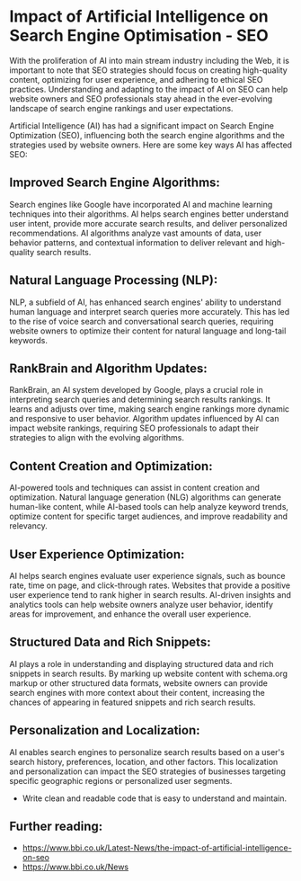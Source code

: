 # Impact of Artificial Intelligence on Search Engine Optimisation - SEO

With the proliferation of AI into main stream industry including the Web, it is important to note that SEO strategies should focus on creating high-quality content, optimizing for user experience, and adhering to ethical SEO practices. Understanding and adapting to the impact of AI on SEO can help website owners and SEO professionals stay ahead in the ever-evolving landscape of search engine rankings and user expectations.

Artificial Intelligence (AI) has had a significant impact on Search Engine Optimization (SEO), influencing both the search engine algorithms and the strategies used by website owners. Here are some key ways AI has affected SEO:

## Improved Search Engine Algorithms: 
Search engines like Google have incorporated AI and machine learning techniques into their algorithms. AI helps search engines better understand user intent, provide more accurate search results, and deliver personalized recommendations. AI algorithms analyze vast amounts of data, user behavior patterns, and contextual information to deliver relevant and high-quality search results.

## Natural Language Processing (NLP): 
NLP, a subfield of AI, has enhanced search engines' ability to understand human language and interpret search queries more accurately. This has led to the rise of voice search and conversational search queries, requiring website owners to optimize their content for natural language and long-tail keywords.

## RankBrain and Algorithm Updates: 
RankBrain, an AI system developed by Google, plays a crucial role in interpreting search queries and determining search results rankings. It learns and adjusts over time, making search engine rankings more dynamic and responsive to user behavior. Algorithm updates influenced by AI can impact website rankings, requiring SEO professionals to adapt their strategies to align with the evolving algorithms.

## Content Creation and Optimization: 
AI-powered tools and techniques can assist in content creation and optimization. Natural language generation (NLG) algorithms can generate human-like content, while AI-based tools can help analyze keyword trends, optimize content for specific target audiences, and improve readability and relevancy.

## User Experience Optimization: 
AI helps search engines evaluate user experience signals, such as bounce rate, time on page, and click-through rates. Websites that provide a positive user experience tend to rank higher in search results. AI-driven insights and analytics tools can help website owners analyze user behavior, identify areas for improvement, and enhance the overall user experience.

## Structured Data and Rich Snippets: 
AI plays a role in understanding and displaying structured data and rich snippets in search results. By marking up website content with schema.org markup or other structured data formats, website owners can provide search engines with more context about their content, increasing the chances of appearing in featured snippets and rich search results.

## Personalization and Localization: 
AI enables search engines to personalize search results based on a user's search history, preferences, location, and other factors. This localization and personalization can impact the SEO strategies of businesses targeting specific geographic regions or personalized user segments.
- Write clean and readable code that is easy to understand and maintain.

## Further reading:
- https://www.bbi.co.uk/Latest-News/the-impact-of-artificial-intelligence-on-seo 
- https://www.bbi.co.uk/News
